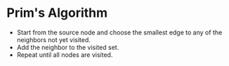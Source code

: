 # Prim's Algorithm

- Start from the source node and choose the smallest edge to any of the neighbors not yet visited.
- Add the neighbor to the visited set.
- Repeat until all nodes are visited.
